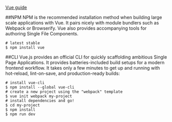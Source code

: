 [Vue guide](https://vuejs.org/v2/guide/)

##NPM
NPM is the recommended installation method when building large scale applications with Vue. It pairs nicely with module bundlers such as Webpack or Browserify. Vue also provides accompanying tools for authoring Single File Components.
```
# latest stable
$ npm install vue
```

##CLI
Vue.js provides an official CLI for quickly scaffolding ambitious Single Page Applications. It provides batteries-included build setups for a modern frontend workflow. It takes only a few minutes to get up and running with hot-reload, lint-on-save, and production-ready builds:
```
# install vue-cli
$ npm install --global vue-cli
# create a new project using the "webpack" template
$ vue init webpack my-project
# install dependencies and go!
$ cd my-project
$ npm install
$ npm run dev
```
